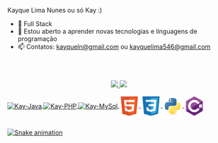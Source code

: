   Kayque Lima Nunes ou só Kay :)

- 🔭 Full Stack
- 🌱 Estou aberto a aprender novas tecnologias e linguagens de programação
- 📫 Contatos: kayqueln@gmail.com ou kayquelima546@gmail.com

 <br/><br/>

<div align="center">
  <a href="https://github.com/kayqueln">
  <img height="150em" src="https://github-readme-stats.vercel.app/api?username=kayqueln&show_icons=true&theme=tokyonight&include_all_commits=true&count_private=true"/>
  <img height="150em" src="https://github-readme-stats.vercel.app/api/top-langs/?username=kayqueln&layout=compact&langs_count=7&theme=tokyonight"/>
</div>
  
<div style="display: inline_block"><br>
  <img align="center" alt="Kay-Java" height="45" width="45" src="https://cdn.jsdelivr.net/gh/devicons/devicon/icons/java/java-original-wordmark.svg">
  <img align="center" alt="Kay-PHP" height="45" width="45" src="https://cdn.jsdelivr.net/gh/devicons/devicon/icons/php/php-plain.svg">
  <img align="center" alt="Kay-MySql" height="45" width="45" src="https://cdn.jsdelivr.net/gh/devicons/devicon/icons/mysql/mysql-original-wordmark.svg">
  <img align="center" alt="Kay-HTML" height="45" width="45" src="https://raw.githubusercontent.com/devicons/devicon/master/icons/html5/html5-original.svg">
  <img align="center" alt="Kay-CSS" height="45" width="45" src="https://raw.githubusercontent.com/devicons/devicon/master/icons/css3/css3-original.svg">
  <img align="center" alt="Kay-Python" height="45" width="45" src="https://raw.githubusercontent.com/devicons/devicon/master/icons/python/python-original.svg">
  <img align="center" alt="Kay-Csharp" height="45" width="45" src="https://raw.githubusercontent.com/devicons/devicon/master/icons/csharp/csharp-original.svg">
</div>

  ##
  
  ![Snake animation](https://github.com/kayqueln/kayqueln/blob/output/github-contribution-grid-snake.svg)
